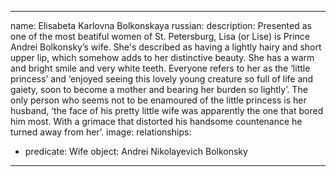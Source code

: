 
---
name: Elisabeta Karlovna Bolkonskaya
russian: 
description: Presented as one of the most beatiful women of St. Petersburg, Lisa (or Lise) is Prince Andrei Bolkonsky’s wife. She's described as having a lightly hairy and short upper lip, which somehow adds to her distinctive beauty. She has a warm and bright smile and very white teeth. Everyone refers to her as the ‘little princess’ and ‘enjoyed seeing this lovely young creature so full of life and gaiety, soon to become a mother and bearing her burden so lightly’. The only person who seems not to be enamoured of the little princess is her husband, ‘the face of his pretty little wife was apparently the one that bored him most. With a grimace that distorted his handsome countenance he turned away from her’.
image: 
relationships:
  - predicate: Wife
    object: Andrei Nikolayevich Bolkonsky
---
